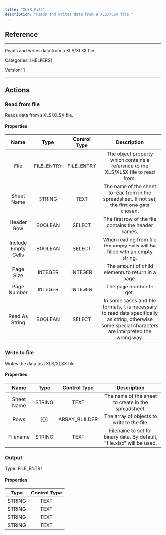 ```yaml
---
title: "XLSX File"
description: "Reads and writes data from a XLS/XLSX file."
---
```

## Reference
<hr />

Reads and writes data from a XLS/XLSX file.


Categories: [HELPERS]


Version: 1

<hr />






## Actions


### Read from file
Reads data from a XLS/XLSX file.

#### Properties

|      Name      |     Type     |     Control Type     |     Description     |
|:--------------:|:------------:|:--------------------:|:-------------------:|
| File | FILE_ENTRY | FILE_ENTRY  |  The object property which contains a reference to the XLS/XLSX file to read from.  |
| Sheet Name | STRING | TEXT  |  The name of the sheet to read from in the spreadsheet. If not set, the first one gets chosen.  |
| Header Row | BOOLEAN | SELECT  |  The first row of the file contains the header names.  |
| Include Empty Cells | BOOLEAN | SELECT  |  When reading from file the empty cells will be filled with an empty string.  |
| Page Size | INTEGER | INTEGER  |  The amount of child elements to return in a page.  |
| Page Number | INTEGER | INTEGER  |  The page number to get.  |
| Read As String | BOOLEAN | SELECT  |  In some cases and file formats, it is necessary to read data specifically as string, otherwise some special characters are interpreted the wrong way.  |




### Write to file
Writes the data to a XLS/XLSX file.

#### Properties

|      Name      |     Type     |     Control Type     |     Description     |
|:--------------:|:------------:|:--------------------:|:-------------------:|
| Sheet Name | STRING | TEXT  |  The name of the sheet to create in the spreadsheet.  |
| Rows | [{}] | ARRAY_BUILDER  |  The array of objects to write to the file.  |
| Filename | STRING | TEXT  |  Filename to set for binary data. By default, "file.xlsx" will be used.  |


### Output



Type: FILE_ENTRY

#### Properties

|     Type     |     Control Type     |
|:------------:|:--------------------:|
| STRING | TEXT  |
| STRING | TEXT  |
| STRING | TEXT  |
| STRING | TEXT  |





